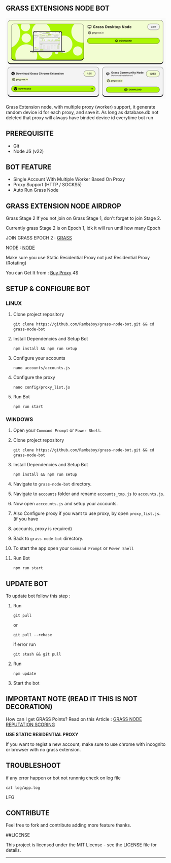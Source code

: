 ## GRASS EXTENSIONS NODE BOT

![GRASS](assets/img1.jpg)

Grass Extension node, with multiple proxy (worker) support, it generate random device id for each proxy, and save it. As long as database.db not deleted that proxy will always have binded device id everytime bot run

## PREREQUISITE

- Git
- Node JS (v22)

## BOT FEATURE

- Single Account With Multiple Worker Based On Proxy
- Proxy Support (HTTP / SOCKS5)
- Auto Run Grass Node

## GRASS EXTENSION NODE AIRDROP

Grass Stage 2
If you not join on Grass Stage 1, don't forget to join Stage 2. 

Currently grass Stage 2 is on Epoch 1, idk it will run until how many Epoch

JOIN GRASS EPOCH 2 : [GRASS](https://app.getgrass.io/register/?referralCode=_D-RVWUQOUA6vDI)

NODE : [NODE](https://app.getgrass.io/dashboard/store)

Make sure you use Static Residential Proxy not just Residential Proxy (Rotating) 

You can Get It from : 
[Buy Proxy](https://iproyal.com/?r=409724) 4$

## SETUP & CONFIGURE BOT

### LINUX

1. Clone project repository
   ```
   git clone https://github.com/Rambeboy/grass-node-bot.git && cd grass-node-bot
   ```
2. Install Dependencies and Setup Bot
   ```
   npm install && npm run setup
   ```
3. Configure your accounts
   ```
   nano accounts/accounts.js
   ```
4. Configure the proxy
   ```
   nano config/proxy_list.js
   ```
5. Run Bot
   ```
   npm run start
   ```
   
### WINDOWS

1. Open your `Command Prompt` or `Power Shell`.

2. Clone project repository
   ```
   git clone https://github.com/Rambeboy/grass-node-bot.git && cd grass-node-bot
   ```
3. Install Dependencies and Setup Bot
   ```
   npm install && npm run setup
   ```

4. Navigate to `grass-node-bot` directory. 

5. Navigate to `accounts` folder and rename `accounts_tmp.js` to `accounts.js`.

6. Now open `acccounts.js` and setup your accounts.

7. Also Configure proxy if you want to use proxy, by open `proxy_list.js`. (if you have 
8. accounts, proxy is required)

9.  Back to `grass-node-bot` directory.

10. To start the app open your `Command Prompt` or `Power Shell`

11. Run Bot
    ```
    npm run start
    ```

## UPDATE BOT

To update bot follow this step :
1. Run
   ```
   git pull
   ```
   or
   ```
   git pull --rebase
   ```
   if error run
   ```
   git stash && git pull
   ```
2. Run
   ```
   npm update
   ```
2. Start the bot

## IMPORTANT NOTE (READ IT THIS IS NOT DECORATION)

How can I get GRASS Points?
Read on this Article : [GRASS NODE REPUTATION SCORING](https://grass-foundation.gitbook.io/grass-docs/architecture/node-reputation-scoring)

**USE STATIC RESIDENTIAL PROXY**

If you want to regist a new account, make sure to use chrome with incognito or browser with no grass extension.

## TROUBLESHOOT

if any error happen or bot not runnnig check on log file
```
cat log/app.log
```

LFG

## CONTRIBUTE

Feel free to fork and contribute adding more feature thanks.

##LICENSE

This project is licensed under the MIT License - see the LICENSE file for details.

---
